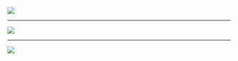 ![](https://s3-eu-west-1.amazonaws.com/ih-materials/uploads/upload_482df49ea65e58f702bedf686c9051d2.png)

---

![](https://s3-eu-west-1.amazonaws.com/ih-materials/uploads/upload_1849e4aada67636efcc2e69271e4bed9.png)

---

![](https://s3-eu-west-1.amazonaws.com/ih-materials/uploads/upload_605d62bce6a75ecff57d69ae95af3ffe.png)
